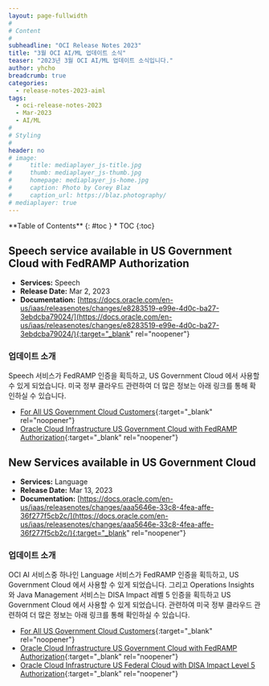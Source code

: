 ```yaml
---
layout: page-fullwidth
#
# Content
#
subheadline: "OCI Release Notes 2023"
title: "3월 OCI AI/ML 업데이트 소식"
teaser: "2023년 3월 OCI AI/ML 업데이트 소식입니다."
author: yhcho
breadcrumb: true
categories:
  - release-notes-2023-aiml
tags:
  - oci-release-notes-2023
  - Mar-2023
  - AI/ML
#
# Styling
#
header: no
# image:
#     title: mediaplayer_js-title.jpg
#     thumb: mediaplayer_js-thumb.jpg
#     homepage: mediaplayer_js-home.jpg
#     caption: Photo by Corey Blaz
#     caption_url: https://blaz.photography/
# mediaplayer: true
---
```


<div class="panel radius" markdown="1">
**Table of Contents**
{: #toc }
*  TOC
{:toc}
</div>

## Speech service available in US Government Cloud with FedRAMP Authorization
* **Services:** Speech
* **Release Date:** Mar 2, 2023
* **Documentation:** [https://docs.oracle.com/en-us/iaas/releasenotes/changes/e8283519-e99e-4d0c-ba27-3ebdcba79024/](https://docs.oracle.com/en-us/iaas/releasenotes/changes/e8283519-e99e-4d0c-ba27-3ebdcba79024/){:target="_blank" rel="noopener"}

### 업데이트 소개
Speech 서비스가 FedRAMP 인증을 획득하고, US Government Cloud 에서 사용할 수 있게 되었습니다.
미국 정부 클라우드 관련하여 더 많은 정보는 아래 링크를 통해 확인하실 수 있습니다.

- [For All US Government Cloud Customers](https://docs.oracle.com/en-us/iaas/Content/General/Concepts/govinfo.htm){:target="_blank" rel="noopener"}
- [Oracle Cloud Infrastructure US Government Cloud with FedRAMP Authorization](https://docs.oracle.com/iaas/Content/General/Concepts/govfedramp.htm){:target="_blank" rel="noopener"}

## New Services available in US Government Cloud
* **Services:** Language
* **Release Date:** Mar 13, 2023
* **Documentation:** [https://docs.oracle.com/en-us/iaas/releasenotes/changes/aaa5646e-33c8-4fea-affe-36f277f5cb2c/](https://docs.oracle.com/en-us/iaas/releasenotes/changes/aaa5646e-33c8-4fea-affe-36f277f5cb2c/){:target="_blank" rel="noopener"}

### 업데이트 소개
OCI AI 서비스중 하나인 Language 서비스가 FedRAMP 인증을 획득하고, US Government Cloud 에서 사용할 수 있게 되었습니다.
그리고 Operations Insights 와 Java Management 서비스는 DISA Impact 레벨 5 인증을 획득하고 US Government Cloud 에서 사용할 수 있게 되었습니다.
관련하여 미국 정부 클라우드 관련하여 더 많은 정보는 아래 링크를 통해 확인하실 수 있습니다.

- [For All US Government Cloud Customers](https://docs.oracle.com/en-us/iaas/Content/General/Concepts/govinfo.htm){:target="_blank" rel="noopener"}
- [Oracle Cloud Infrastructure US Government Cloud with FedRAMP Authorization](https://docs.oracle.com/iaas/Content/General/Concepts/govfedramp.htm){:target="_blank" rel="noopener"}
- [Oracle Cloud Infrastructure US Federal Cloud with DISA Impact Level 5 Authorization](https://docs.oracle.com/en-us/iaas/Content/General/Concepts/govfeddod.htm){:target="_blank" rel="noopener"}